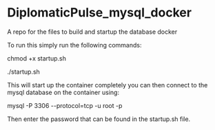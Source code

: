 # DiplomaticPulse_mysql_docker
A repo for the files to build and startup the database docker

To run this simply run the following commands:

chmod +x startup.sh

./startup.sh

This will start up the container completely you can then connect to the mysql database on the container using:

mysql -P 3306 --protocol=tcp -u root -p

Then enter the password that can be found in the startup.sh file.

